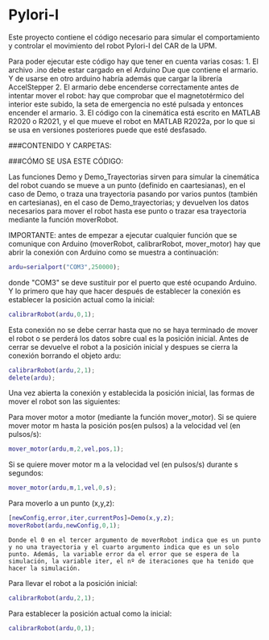 # Pylori-I

Este proyecto contiene el código necesario para simular el comportamiento y controlar el movimiento del robot Pylori-I del CAR de la UPM.

Para poder ejecutar este código hay que tener en cuenta varias cosas:
	1. El archivo .ino debe estar cargado en el Arduino Due que contiene el armario. Y de usarse en otro arduino habría además que cargar la librería AccelStepper
	2. El armario debe encenderse correctamente antes de intentar mover el robot: hay que comprobar que el magnetotérmico del interior este subido, la seta de emergencia no esté pulsada y entonces encender el armario.
	3. El código con la cinemática está escrito en MATLAB R2020 o R2021, y el que mueve el robot en MATLAB R2022a, por lo que si se usa en versiones posteriores puede que esté desfasado.
	
###CONTENIDO Y CARPETAS:	

###CÓMO SE USA ESTE CÓDIGO:

Las funciones Demo y Demo_Trayectorias sirven para simular la cinemática del robot cuando se mueve a un punto (definido en caartesianas), en el caso de Demo, o traza una trayectoria pasando por varios puntos (también en cartesianas), en el caso de Demo_trayectorias; y devuelven los datos necesarios para mover el robot hasta ese punto o trazar esa trayectoria mediante la función moverRobot.
	
IMPORTANTE: antes de empezar a ejecutar cualquier función que se comunique con Arduino (moverRobot, calibrarRobot, mover_motor) hay que abrir la conexión con Arduino como se muestra a continuación:
		
```matlab
ardu=serialport("COM3",250000);
```
		
donde "COM3" se deve sustituir por el puerto que esté ocupando Arduino. Y lo primero que hay que hacer después de establecer la conexión es establecer la posición actual como la inicial:
		
```matlab
calibrarRobot(ardu,0,1);
```	
		
Esta conexión no se debe cerrar hasta que no se haya terminado de mover el robot o se perderá los datos sobre cual es la posición inicial. Antes de cerrar se devuelve el robot a la posición inicial y despues se cierra la conexión borrando el objeto ardu:
```matlab
calibrarRobot(ardu,2,1);
delete(ardu);
```

 Una vez abierta la conexión y establecida la posición inicial, las formas de mover el robot son las siguientes:
 	
Para mover motor a motor (mediante la función mover_motor). Si se quiere mover motor m hasta la posición pos(en pulsos) a la velocidad vel (en pulsos/s):
```matlab
mover_motor(ardu,m,2,vel,pos,1);
```
Si se quiere mover motor m a la velocidad vel (en pulsos/s) durante s segundos:
```matlab
mover_motor(ardu,m,1,vel,0,s);
```
 Para moverlo a un punto (x,y,z):
```matlab
[newConfig,error,iter,currentPos]=Demo(x,y,z);
moverRobot(ardu,newConfig,0,1);
```
	Donde el 0 en el tercer argumento de moverRobot indica que es un punto y no una trayectoria y el cuarto argumento indica que es un solo punto. Además, la variable error da el error que se espera de la simulación, la variable iter, el nº de iteraciones que ha tenido que hacer la simulación.

Para llevar el robot a la posición inicial:
```matlab
calibrarRobot(ardu,2,1);
```
Para establecer la posición actual como la inicial:
```matlab
calibrarRobot(ardu,0,1); 	
```
